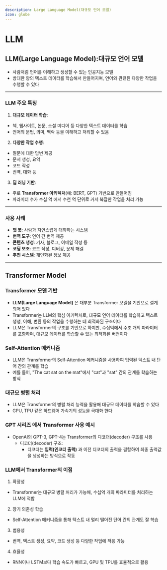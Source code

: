```yaml
---
description: Large Language Model(대규모 언어 모델)
icon: globe
---
```


# LLM

## LLM(Large Language Model):대규모 언어 모델

* 사람처럼 언어를 이해하고 생성할 수 있는 인공지능 모델
* 방대한 양의 텍스트 데이터를 학습해서 만들어지며, 언어와 관련된 다양한 작업을 수행할 수 있다

***

### LLM 주요 특징

1. **대규모 데이터 학습**:

* 책, 웹사이트, 논문, 소셜 미디어 등 다양한 텍스트 데이터를 학습
* 언어의 문법, 의미, 맥락 등을 이해하고 처리할 수 있음



2. **다양한 작업 수행**:

* 질문에 대한 답변 제공
* 문서 생성, 요약
* 코드 작성
* 번역, 대화 등



3. **딥 러닝 기반**:

* 주로 **Transformer 아키텍처**(예: BERT, GPT) 기반으로 만들어짐
* 파라미터 수가 수십 억 에서 수천 억 단위로 커서 복잡한 작업을 처리 가능

***

### 사용 사례

* **챗 봇**: 사람과 자연스럽게 대화하는 시스템
* **번역 도구**: 언어 간 번역 제공
* **콘텐츠 생성**: 기사, 블로그, 이메일 작성 등
* **코딩 보조**: 코드 작성, 디버깅, 문제 해결
* **추천 시스템**: 개인화된 정보 제공

***



## Transformer Model



### Transformer 모델 기반



* **LLM(Large Language Model)** 은 대부분 Transformer 모델을 기반으로 설계되어 있다
* Transformer는 LLM의 핵심 아키텍처로, 대규모 언어 데이터를 학습하고 텍스트 생성, 이해, 변환 등의 작업을 수행하는 데 최적화된 구조이다
* LLM은 Transformer의 구조를 기반으로 하지만, 수십억에서 수조 개의 파라미터를 포함하며, 대규모 데이터를 학습할 수 있는 최적화된 버전이다

### Self-Attention 메커니즘



* LLM은 Transformer의 Self-Attention 메커니즘을 사용하여 입력된 텍스트 내 단어 간의 관계를 학습
* 예를 들어, "The cat sat on the mat"에서 "cat"과 "sat" 간의 관계를 학습하는 방식

### 대규모 병렬 처리



* LLM은 Transformer의 병렬 처리 능력을 활용해 대규모 데이터를 학습할 수 있다
* GPU, TPU 같은 하드웨어 가속기의 성능을 극대화 한다

### GPT 시리즈 에서 Transformer 사용 예시



* OpenAI의 GPT-3, GPT-4는 Transformer의 디코더(decoder) 구조를 사용
  * 디코더(decoder) 구조:
    * 디코더는 **입력(인코더 출력)** 과 이전 디코더의 출력을 결합하여 최종 출력값을 생성하는 방식으로 작동

### LLM에서 Transformer의 이점



1. 확장성

* Transformer는 대규모 병렬 처리가 가능해, 수십억 개의 파라미터를 처리하는 LLM에 적합

2. 장기 의존성 학습

* Self-Attention 메커니즘을 통해 텍스트 내 멀리 떨어진 단어 간의 관계도 잘 학습

3. 범용성

* 번역, 텍스트 생성, 요약, 코드 생성 등 다양한 작업에 적응 가능

4. 효율성

* RNN이나 LSTM보다 학습 속도가 빠르고, GPU 및 TPU를 효율적으로 활용





